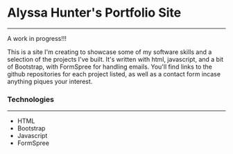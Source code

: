 # Alyssa Hunter's Portfolio Site
***
A work in progress!!!

This is a site I'm creating to showcase some of my software skills and a selection of the projects I've built. It's written with html, javascript, and a bit of Bootstrap, with FormSpree for handling emails. You'll find links to the github repositories for each project listed, as well as a contact form incase anything piques your interest. 

### Technologies
***
* HTML
* Bootstrap
* Javascript
* FormSpree
